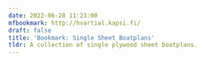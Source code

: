 ```yaml
---
date: 2022-06-28 11:23:00
mfbookmark: http://hvartial.kapsi.fi/
draft: false
title: 'Bookmark: Single Sheet Boatplans'
tldr: A collection of single plywood sheet boatplans.
---
```

